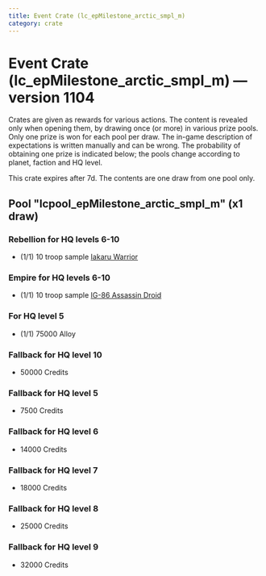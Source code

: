 ```yaml
---
title: Event Crate (lc_epMilestone_arctic_smpl_m)
category: crate
---
```


# Event Crate (lc_epMilestone_arctic_smpl_m) — version 1104

Crates are given as rewards for various actions. The content is revealed only when opening them, by drawing once (or more) in various prize pools. Only one prize is won for each pool per draw. The in-game description of expectations is written manually and can be wrong. The probability of obtaining one prize is indicated below; the pools change according to planet, faction and HQ level.

This crate expires after 7d. The contents are one draw from one pool only.

## Pool "lcpool_epMilestone_arctic_smpl_m" (x1 draw)

### Rebellion for HQ levels 6-10

  * (1/1) 10 troop sample [Iakaru Warrior](IakaruWarrior)

### Empire for HQ levels 6-10

  * (1/1) 10 troop sample [IG-86 Assassin Droid](IG86Droid)

### For HQ level 5

  * (1/1) 75000 Alloy

### Fallback for HQ level 10

  * 50000 Credits

### Fallback for HQ level 5

  * 7500 Credits

### Fallback for HQ level 6

  * 14000 Credits

### Fallback for HQ level 7

  * 18000 Credits

### Fallback for HQ level 8

  * 25000 Credits

### Fallback for HQ level 9

  * 32000 Credits